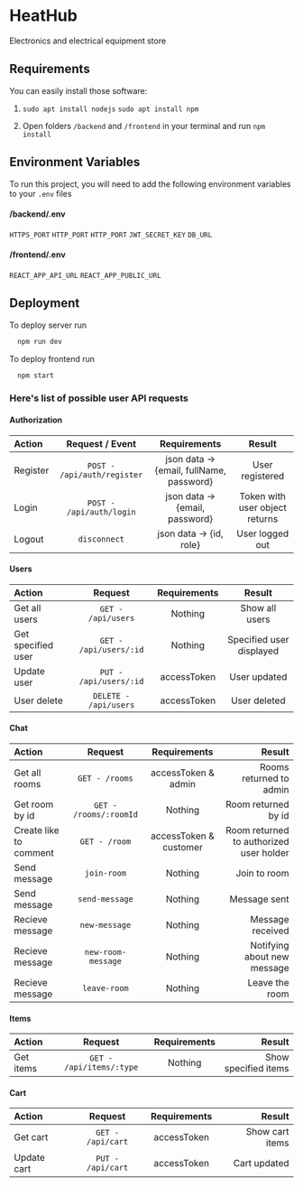 
# HeatHub

Electronics and electrical equipment store

## Requirements

You can easily install those software:

1. `sudo apt install nodejs`
`sudo apt install npm`

2. Open folders `/backend` and `/frontend` in your terminal and run `npm install`

## Environment Variables

To run this project, you will need to add the following environment variables to your `.env` files

#### /backend/.env

`HTTPS_PORT` `HTTP_PORT` `HTTP_PORT` `JWT_SECRET_KEY` `DB_URL`

#### /frontend/.env

`REACT_APP_API_URL` `REACT_APP_PUBLIC_URL`

## Deployment

To deploy server run
```bash
  npm run dev
```
To deploy frontend run
```bash
  npm start
```

### Here's list of possible user API requests

#### Authorization

| Action | Request / Event | Requirements | Result |
| :- | :-: | :-: | :-: | 
| Register |`POST - /api/auth/register` |json data -> {email, fullName, password} | User registered |
| Login |`POST - /api/auth/login`| json data -> {email, password} | Token with user object returns |
| Logout |`disconnect`| json data -> {id, role} | User logged out |

#### Users

| Action | Request | Requirements | Result |
| :- | :-: | :-: | :-: | 
| Get all users |`GET - /api/users`| Nothing | Show all users |
| Get specified user |`GET - /api/users/:id`| Nothing | Specified user displayed |
| Update user |`PUT - /api/users/:id`| accessToken | User updated |
| User delete |`DELETE - /api/users`| accessToken | User deleted |

#### Chat

| Action | Request | Requirements | Result |
| :- | :-: | :-: | -:| 
|Get all rooms|`GET - /rooms`|accessToken & admin|Rooms returned to admin|
|Get room by id|`GET - /rooms/:roomId`|Nothing|Room returned by id|
|Create like to comment|`GET - /room`|accessToken & customer|Room returned to authorized user holder|
|Send message|`join-room`|Nothing|Join to room|
|Send message|`send-message`|Nothing|Message sent|
|Recieve message|`new-message`|Nothing|Message received|
|Recieve message|`new-room-message`|Nothing|Notifying about new message|
|Recieve message|`leave-room`|Nothing|Leave the room|


#### Items

| Action | Request | Requirements | Result |
| :- | :-: | :-: | -:| 
|Get items|`GET - /api/items/:type`|Nothing|Show specified items |

#### Cart

| Action | Request | Requirements | Result |
| :- | :-: | :-: | -:| 
|Get cart|`GET - /api/cart`|accessToken|Show cart items|
|Update cart|`PUT - /api/cart`|accessToken|Cart updated|
